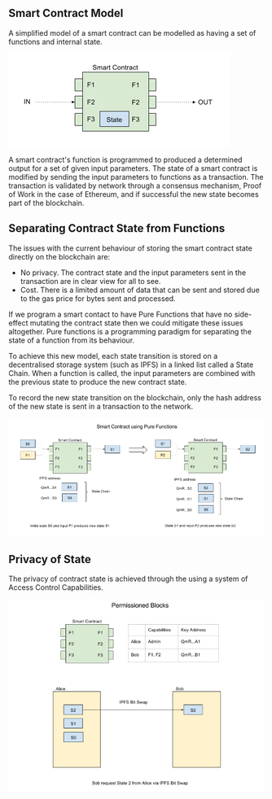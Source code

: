 ## Smart Contract Model

A simplified model of a smart contract can be modelled as having a set of functions and internal state.

![SmartContractModel](/images/smart-contract-model.png)

A smart contract's function is programmed to produced a determined output for a set of given input parameters.
The state of a smart contract is modified by sending the input parameters to functions as a transaction. The transaction is
validated by network through a consensus mechanism, Proof of Work in the case of Ethereum, and if successful the new state becomes
part of the blockchain.

## Separating Contract State from Functions
  
The issues with the current behaviour of storing the smart contract state directly on the blockchain are:

- No privacy. The contract state and the input parameters sent in the transaction are in clear view for all to see.
- Cost. There is a limited amount of data that can be sent and stored due to the gas price for bytes sent and processed.

If we program a smart contact to have Pure Functions that have no side-effect mutating the contract state then
we could mitigate these issues altogether. Pure functions is a programming paradigm for separating the state of a function from its behaviour.

To achieve this new model, each state transition is stored on a decentralised storage system (such as IPFS) in a linked list called a State Chain.
When a function is called, the input parameters are combined with the previous state to produce the new contract state.

To record the new state transition on the blockchain, only the hash address of the new state is sent in a transaction to the network.

![PureFunctions](/images/smart-contract-using-pure-functions.png)


## Privacy of State 

The privacy of contract state is achieved through the using a system of Access Control Capabilities.   

![permissioned-blocks-capabilities](/images/permissioned-blocks-capabilities.png)

